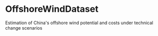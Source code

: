 # OffshoreWindDataset
Estimation of China's offshore wind potential and costs under technical change scenarios
